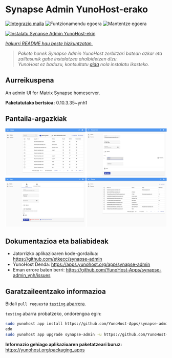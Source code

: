 <!--
Ohart ongi: README hau automatikoki sortu da <https://github.com/YunoHost/apps/tree/master/tools/readme_generator>ri esker
EZ editatu eskuz.
-->

# Synapse Admin YunoHost-erako

[![Integrazio maila](https://apps.yunohost.org/badge/integration/synapse-admin)](https://ci-apps.yunohost.org/ci/apps/synapse-admin/)
![Funtzionamendu egoera](https://apps.yunohost.org/badge/state/synapse-admin)
![Mantentze egoera](https://apps.yunohost.org/badge/maintained/synapse-admin)

[![Instalatu Synapse Admin YunoHost-ekin](https://install-app.yunohost.org/install-with-yunohost.svg)](https://install-app.yunohost.org/?app=synapse-admin)

*[Irakurri README hau beste hizkuntzatan.](./ALL_README.md)*

> *Pakete honek Synapse Admin YunoHost zerbitzari batean azkar eta zailtasunik gabe instalatzea ahalbidetzen dizu.*  
> *YunoHost ez baduzu, kontsultatu [gida](https://yunohost.org/install) nola instalatu ikasteko.*

## Aurreikuspena

An admin UI for Matrix Synapse homeserver. 


**Paketatutako bertsioa:** 0.10.3.35~ynh1

## Pantaila-argazkiak

![Synapse Admin(r)en pantaila-argazkia](./doc/screenshots/screenshots.jpg)

## Dokumentazioa eta baliabideak

- Jatorrizko aplikazioaren kode-gordailua: <https://github.com/etkecc/synapse-admin>
- YunoHost Denda: <https://apps.yunohost.org/app/synapse-admin>
- Eman errore baten berri: <https://github.com/YunoHost-Apps/synapse-admin_ynh/issues>

## Garatzaileentzako informazioa

Bidali `pull request`a [`testing` abarrera](https://github.com/YunoHost-Apps/synapse-admin_ynh/tree/testing).

`testing` abarra probatzeko, ondorengoa egin:

```bash
sudo yunohost app install https://github.com/YunoHost-Apps/synapse-admin_ynh/tree/testing --debug
edo
sudo yunohost app upgrade synapse-admin -u https://github.com/YunoHost-Apps/synapse-admin_ynh/tree/testing --debug
```

**Informazio gehiago aplikazioaren paketatzeari buruz:** <https://yunohost.org/packaging_apps>
